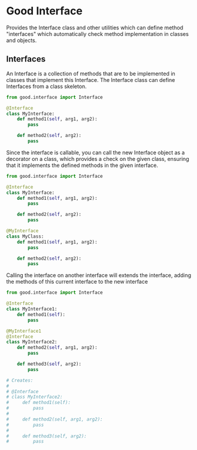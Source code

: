 # Good Interface

Provides the Interface class and other utilities which can define method "interfaces" which automatically check method implementation in classes and objects.

## Interfaces

An Interface is a collection of methods that are to be implemented in classes that implement this Interface. The Interface class can define Interfaces from a class skeleton.

```python
from good.interface import Interface

@Interface
class MyInterface:
    def method1(self, arg1, arg2):
        pass

    def method2(self, arg2):
        pass
```

Since the interface is callable, you can call the new Interface object as a decorator on a class, which provides a check on the given class, ensuring that it implements the defined methods in the given interface.

```python
from good.interface import Interface

@Interface
class MyInterface:
    def method1(self, arg1, arg2):
        pass

    def method2(self, arg2):
        pass

@MyInterface
class MyClass:
    def method1(self, arg1, arg2):
        pass

    def method2(self, arg2):
        pass
```

Calling the interface on another interface will extends the interface, adding the methods of this current interface to the new interface

```python
from good.interface import Interface

@Interface
class MyInterface1:
    def method1(self):
        pass

@MyInterface1
@Interface
class MyInterface2:
    def method2(self, arg1, arg2):
        pass

    def method3(self, arg2):
        pass

# Creates:
#
# @Interface
# class MyInterface2:
#     def method1(self):
#         pass
#
#     def method2(self, arg1, arg2):
#         pass
#
#     def method3(self, arg2):
#         pass
```